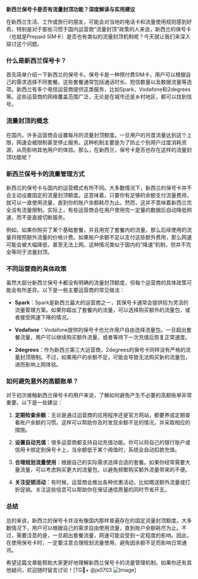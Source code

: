 **新西兰保号卡是否有流量封顶功能？深度解读与实用建议**

在新西兰生活、工作或旅行的朋友，可能会对当地的电话卡和流量使用规则感到好奇。特别是对于那些习惯于国内运营商“流量封顶”政策的人来说，新西兰的保号卡（也就是Prepaid SIM卡）是否也有类似的流量封顶机制呢？今天就让我们来深入探讨这个问题。

### 什么是新西兰保号卡？

首先简单介绍一下新西兰的保号卡。保号卡是一种预付费SIM卡，用户可以根据自己的需求选择不同套餐。这些套餐通常包括通话时长、短信数量以及数据流量等选项。新西兰有多个电信运营商提供这类服务，比如Spark、Vodafone和2degrees等。这些运营商的网络覆盖范围广泛，无论是在城市还是乡村地区，都可以找到信号。

### 流量封顶的概念

在国内，许多运营商会设置每月的流量封顶额度。一旦用户的月度流量达到这个上限，网速会被限制甚至停止服务。这种机制主要是为了防止个别用户过度消耗资源，从而影响其他用户的体验。那么，在新西兰，保号卡是否也存在这样的流量封顶功能呢？

### 新西兰保号卡的流量管理方式

新西兰的保号卡与国内的运营模式有所不同。大多数情况下，新西兰的保号卡并不会主动设置固定的流量封顶额度。这意味着，只要你有足够的余额支付流量费用，就可以一直使用流量，直到你的账户余额耗尽为止。然而，这并不意味着新西兰完全没有流量限制。实际上，有些运营商会在用户使用完一定量的数据后自动降低网速，而不是直接切断服务。

例如，如果你购买了某个基础套餐，并且用完了套餐内的流量，那么后续使用的流量将按照额外流量的价格计费。如果账户余额不足以支付这些额外费用，那么网速可能会被大幅降低，甚至无法上网。这种情况类似于国内的“降速”机制，但并不完全等同于流量封顶。

### 不同运营商的具体政策

虽然大部分新西兰保号卡都没有明确的流量封顶额度，但每个运营商的具体政策可能会有所差异。以下是一些主要运营商的常见做法：

- **Spark**：Spark是新西兰最大的运营商之一，其保号卡通常会提供较为灵活的流量管理方案。如果你超出了套餐内的流量，可以选择购买额外的流量包，或者接受网速下降的情况。
  
- **Vodafone**：Vodafone提供的保号卡也允许用户自由选择流量包。一旦超出套餐流量，用户可以继续购买额外流量，或者等待下一次充值后恢复正常速度。

- **2degrees**：作为新西兰第三大运营商，2degrees的保号卡同样没有严格的流量封顶限制。不过，如果用户的余额不足，可能会导致无法购买新的流量包，进而影响上网体验。

### 如何避免意外的高额账单？

对于初次接触新西兰保号卡的用户来说，了解如何避免产生不必要的高额账单非常重要。以下是一些建议：

1. **定期检查余额**：无论是通过运营商的应用程序还是官方网站，都要养成定期查看账户余额的习惯。这样可以帮助你及时发现余额不足的情况，并采取相应的措施。

2. **设置自动充值**：很多运营商都支持自动充值功能。你可以将自己的银行账户或信用卡绑定到保号卡上，当余额低于某个阈值时，系统会自动扣款充值。

3. **合理规划流量使用**：根据自己的实际需求选择合适的套餐。如果你经常需要大量流量，可以考虑购买更大的流量包，以避免频繁购买额外流量带来的不便。

4. **关注促销活动**：有时候，运营商会推出各种优惠活动，比如赠送额外流量或打折促销。关注这些信息可以帮助你在保证通信质量的同时节省开支。

### 总结

总的来说，新西兰的保号卡并没有像国内那样普遍存在的固定流量封顶额度。大多数情况下，用户可以根据自己的需求自由使用流量，直到账户余额耗尽为止。不过，需要注意的是，一旦超出套餐流量，网速可能会受到一定程度的影响。因此，在使用保号卡时，一定要注意合理规划流量使用，避免因余额不足而影响日常通讯。

希望这篇文章能帮助大家更好地理解新西兰保号卡的流量管理机制。如果你还有其他疑问，欢迎随时留言讨论！[TG💪+ @jx0703 ![Image](https://github.com/user-attachments/assets/dbca1d08-cadb-493c-b0ec-ad6f7a83f270)]